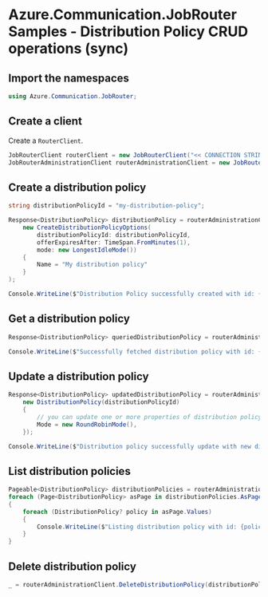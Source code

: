# Azure.Communication.JobRouter Samples - Distribution Policy CRUD operations (sync)

## Import the namespaces

```C# Snippet:Azure_Communication_JobRouter_Tests_Samples_UsingStatements
using Azure.Communication.JobRouter;
```

## Create a client

Create a `RouterClient`.

```C# Snippet:Azure_Communication_JobRouter_Tests_Samples_CreateClient
JobRouterClient routerClient = new JobRouterClient("<< CONNECTION STRING >>");
JobRouterAdministrationClient routerAdministrationClient = new JobRouterAdministrationClient("<< CONNECTION STRING >>");
```

## Create a distribution policy

```C# Snippet:Azure_Communication_JobRouter_Tests_Samples_Crud_CreateDistributionPolicy
string distributionPolicyId = "my-distribution-policy";

Response<DistributionPolicy> distributionPolicy = routerAdministrationClient.CreateDistributionPolicy(
    new CreateDistributionPolicyOptions(
        distributionPolicyId: distributionPolicyId,
        offerExpiresAfter: TimeSpan.FromMinutes(1),
        mode: new LongestIdleMode())
    {
        Name = "My distribution policy"
    }
);

Console.WriteLine($"Distribution Policy successfully created with id: {distributionPolicy.Value.Id}");
```

## Get a distribution policy

```C# Snippet:Azure_Communication_JobRouter_Tests_Samples_Crud_GetDistributionPolicy
Response<DistributionPolicy> queriedDistributionPolicy = routerAdministrationClient.GetDistributionPolicy(distributionPolicyId);

Console.WriteLine($"Successfully fetched distribution policy with id: {queriedDistributionPolicy.Value.Id}");
```

## Update a distribution policy

```C# Snippet:Azure_Communication_JobRouter_Tests_Samples_Crud_UpdateDistributionPolicy
Response<DistributionPolicy> updatedDistributionPolicy = routerAdministrationClient.UpdateDistributionPolicy(
    new DistributionPolicy(distributionPolicyId)
    {
        // you can update one or more properties of distribution policy
        Mode = new RoundRobinMode(),
    });

Console.WriteLine($"Distribution policy successfully update with new distribution mode. Mode Type: {updatedDistributionPolicy.Value.Mode.Kind}");
```

## List distribution policies

```C# Snippet:Azure_Communication_JobRouter_Tests_Samples_Crud_GetDistributionPolicies
Pageable<DistributionPolicy> distributionPolicies = routerAdministrationClient.GetDistributionPolicies();
foreach (Page<DistributionPolicy> asPage in distributionPolicies.AsPages(pageSizeHint: 10))
{
    foreach (DistributionPolicy? policy in asPage.Values)
    {
        Console.WriteLine($"Listing distribution policy with id: {policy.Id}");
    }
}
```

## Delete distribution policy

```C# Snippet:Azure_Communication_JobRouter_Tests_Samples_Crud_DeleteDistributionPolicy
_ = routerAdministrationClient.DeleteDistributionPolicy(distributionPolicyId);
```
